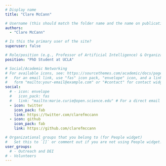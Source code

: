 ```yaml
---
# Display name
title: "Clare McCann"

# Username (this should match the folder name and the name on publications)
authors:
  - "Clare McCann"

# Is this the primary user of the site?
superuser: false

# Role/position (e.g., Professor of Artificial Intelligence) & Organizations/Affiliations
position: "PhD Student at UCLA"

# Social/Academic Networking
# For available icons, see: https://sourcethemes.com/academic/docs/page-builder/#icons
#   For an email link, use "fas" icon pack, "envelope" icon, and a link in the
#   form "mailto:your-email@example.com" or "#contact" for contact widget.
social:
  # - icon: envelope
  #   icon_pack: fas
  #   link: "mailto:marie.curie@open.science.edu" # For a direct email link, use "mailto:test@example.org".
  - icon: twitter
    icon_pack: fab
    link: https://twitter.com/clarefmccann
  - icon: github
    icon_pack: fab
    link: https://github.com/clarefmccann

# Organizational groups that you belong to (for People widget)
#   Set this to `[]` or comment out if you are not using People widget.
user_groups:
  # - Outreach and DEI
# - Volunteers
---
```

